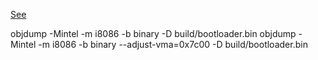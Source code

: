 [See](https://wiki.osdev.org/Category:Babystep)

objdump -Mintel -m i8086  -b binary -D  build/bootloader.bin 
objdump -Mintel -m i8086  -b binary --adjust-vma=0x7c00  -D  build/bootloader.bin 
